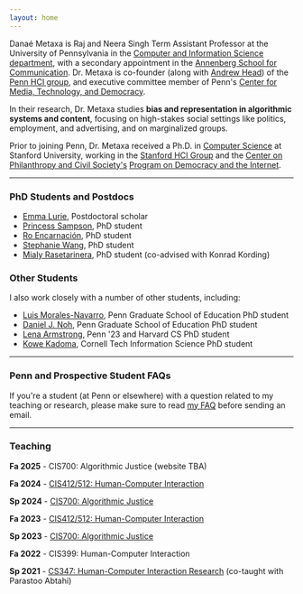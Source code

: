 ```yaml
---
layout: home
---
```


Danaé Metaxa is Raj and Neera Singh Term Assistant Professor at the University of Pennsylvania in the [Computer and Information Science department][penncis], with a secondary appointment in the [Annenberg School for Communication][pennasc]. Dr. Metaxa is co-founder (along with [Andrew Head][amh]) of the [Penn HCI group][pennhci], and executive committee member of Penn's [Center for Media, Technology, and Democracy][center].

In their research, Dr. Metaxa studies **bias and representation in algorithmic systems and content**, focusing on high-stakes social settings like politics, employment, and advertising, and on marginalized groups. 
<!-- Recently, their group has been developing [**sociotechnical auditing**][sta], an algorithm/AI auditing method that combines traditional auditing with user-centered behavioral science interventions, to understand how algorithmic systems and their end users impact each other. -->

Prior to joining Penn, Dr. Metaxa received a Ph.D. in [Computer Science][stanfordCS] at Stanford University, working in the [Stanford HCI Group][hci] and the [Center on Philanthropy and Civil Society's][pacs] [Program on Democracy and the Internet][pdi].

[center]: https://penntoday.upenn.edu/news/university-pennsylvania-launches-penn-center-media-technology-and-democracy
[stanfordCS]: http://www-cs.stanford.edu/
[hci]:http://hci.stanford.edu/
[penncis]: https://www.cis.upenn.edu
[pennasc]: https://www.asc.upenn.edu
[pacs]: https://pacscenter.stanford.edu
[pdi]: https://pacscenter.stanford.edu/research/program-on-democracy-and-the-internet/
[amh]: http://andrewhead.info
[pennhci]: https://pennhci.org
[sta]: https://hci.stanford.edu/publications/2023/Lam_STA_CSCW23.pdf

---

### PhD Students and Postdocs
- [Emma Lurie][emma], Postdoctoral scholar
- [Princess Sampson][psamp], PhD student
- [Ro Encarnación][ro], PhD student
- [Stephanie Wang][steph], PhD student
- [Mialy Rasetarinera][mialy], PhD student (co-advised with Konrad Kording)

[emma]: http://emmalurie.github.io
[ro]: http://roencarnacion.com
[psamp]: https://psamp.github.io
[kat]: https://ek8terina.github.io/opossum_girlie/
[steph]: https://steph-w.github.io
[mialy]: https://mialynr.github.io/

### Other Students 
I also work closely with a number of other students, including:
- [Luis Morales-Navarro][luis], Penn Graduate School of Education PhD student
- [Daniel J. Noh][daniel], Penn Graduate School of Education PhD student
- [Lena Armstrong][lena], Penn '23 and Harvard CS PhD student
- [Kowe Kadoma][kowe], Cornell Tech Information Science PhD student

[luis]: http://luismn.com
[sc]: https://www.asc.upenn.edu/people/graduate-student/shengchun-huang
[lena]: https://lenaarmstrong.github.io
[kowe]: https://kadomak.github.io
[victor]: https://victorojewale.github.io
[hita]: https://hita-k.github.io
[daniel]: https://www.danieljnoh.com


---
### Penn and Prospective Student FAQs

If you're a student (at Penn or elsewhere) with a question related to my teaching or research, please make sure to read [my FAQ][faq] before sending an email.

[faq]: /faq

---

### Teaching

<!-- **Sp 2025** - [CIS700: Algorithmic Justice][cis700_25] -->

**Fa 2025** - CIS700: Algorithmic Justice (website TBA)

**Fa 2024** - [CIS412/512: Human-Computer Interaction][cis412_new]

**Sp 2024** - [CIS700: Algorithmic Justice][cis700_24]

**Fa 2023** - [CIS412/512: Human-Computer Interaction][cis412]

**Sp 2023** - [CIS700: Algorithmic Justice][cis700_23]

**Fa 2022** - CIS399: Human-Computer Interaction

**Sp 2021** - [CS347: Human-Computer Interaction Research][cs347] (co-taught with Parastoo Abtahi)

<!-- [cis700_25]:https://docs.google.com/spreadsheets/d/1kdrDQTz_6gQfD3v3UMSMkoAS2DanxyZDTqcP59C024o/edit#gid=1882189647 -->
[cis700_24]:https://docs.google.com/spreadsheets/d/1kdrDQTz_6gQfD3v3UMSMkoAS2DanxyZDTqcP59C024o/edit#gid=1882189647
[cis700_23]:https://docs.google.com/spreadsheets/d/1YltJ1qnpPjovlEPOut8ctjXt_kyHSEWfpcX8lAddmKI/edit#gid=565474215
[cis412_new]: http://cis4120.seas.upenn.edu
[cis412]: http://emoneil.github.io/cis3990/
[cs347]: http://cs347.stanford.edu

